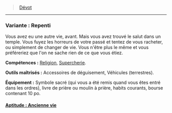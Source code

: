 ﻿> [Dévot](hd_background_devot.md)

---

### Variante : Repenti

Vous avez eu une autre vie, avant. Mais vous avez trouvé le salut dans un temple. Vous fuyez les horreurs de votre passé et tentez de vous racheter, ou simplement de changer de vie. Vous n'être plus le même et vous préféreriez que l'on ne sache rien de ce que vous étiez.

**Compétences :** [Religion](hd_abilities_intelligence_religion.md), [Supercherie](hd_abilities_charisma_supercherie.md).

**Outils maîtrisés :** Accessoires de déguisement, Véhicules (terrestres).

**Équipement :** Symbole sacré (qui vous a été remis quand vous êtes entré dans les ordres), livre de prière ou moulin à prière, habits courants, bourse contenant 10 po.



#### [Aptitude : Ancienne vie](hd_background_devot_aptitude_ancienne_vie.md)

